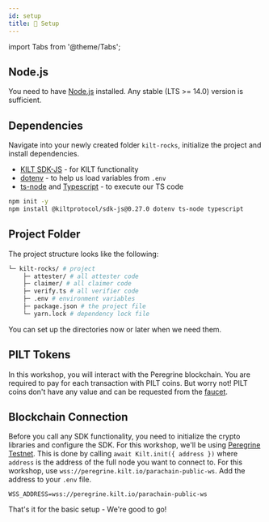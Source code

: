 ```yaml
---
id: setup
title: 🎒 Setup
---
```


import Tabs from '@theme/Tabs';

## Node.js

You need to have [Node.js](https://nodejs.org/) installed.
Any stable (LTS >= 14.0) version is sufficient.

## Dependencies

Navigate into your newly created folder `kilt-rocks`, initialize the project and install dependencies.<br/>
- [KILT SDK-JS](https://github.com/KILTprotocol/sdk-js#readme) - for KILT functionality
- [dotenv](https://github.com/motdotla/dotenv#readme) - to help us load variables from `.env`
- [ts-node](https://www.npmjs.com/package/ts-node) and [Typescript](https://www.typescriptlang.org/) - to execute our TS code

<!-- When updating this version also update 00-welcome.md! -->
```bash npm2yarn
npm init -y
npm install @kiltprotocol/sdk-js@0.27.0 dotenv ts-node typescript
```

## Project Folder

The project structure looks like the following:

```bash
└─ kilt-rocks/ # project
    ├─ attester/ # all attester code
    ├─ claimer/ # all claimer code
    ├─ verify.ts # all verifier code
    ├─ .env # environment variables
    ├─ package.json # the project file
    └─ yarn.lock # dependency lock file
```

You can set up the directories now or later when we need them.

## PILT Tokens

In this workshop, you will interact with the Peregrine blockchain.
You are required to pay for each transaction with PILT coins.
But worry not!
PILT coins don't have any value and can be requested from the [faucet](https://faucet.peregrine.kilt.io).


## Blockchain Connection

Before you call any SDK functionality, you need to initialize the crypto libraries and configure the SDK.
For this workshop, we'll be using [Peregrine Testnet](https://polkadot.js.org/apps/?rpc=wss%3A%2F%2Fperegrine.kilt.io%2Fparachain-public-ws%2F#/explorer).
This is done by calling `await Kilt.init({ address })` where `address` is the address of the full node you want to connect to.
For this workshop, use `wss://peregrine.kilt.io/parachain-public-ws`.
Add the address to your `.env` file.

```env title=".env"
WSS_ADDRESS=wss://peregrine.kilt.io/parachain-public-ws
```

That's it for the basic setup - We're good to go!
